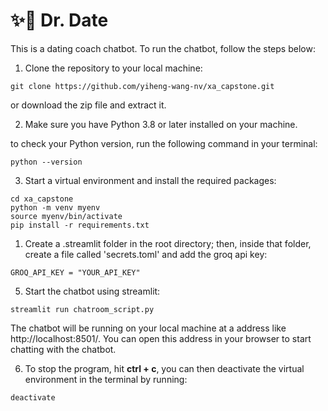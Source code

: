 
# ✨💬 Dr. Date

This is a dating coach chatbot. To run the chatbot, follow the steps below:

1. Clone the repository to your local machine:

```
git clone https://github.com/yiheng-wang-nv/xa_capstone.git
```
or download the zip file and extract it.


2. Make sure you have Python 3.8 or later installed on your machine.
   
to check your Python version, run the following command in your terminal:

```
python --version
``` 

3. Start a virtual environment and install the required packages:

```
cd xa_capstone
python -m venv myenv
source myenv/bin/activate
pip install -r requirements.txt
```

1. Create a .streamlit folder in the root directory; then, inside that folder, create a file called 'secrets.toml' and add the groq api key:

```
GROQ_API_KEY = "YOUR_API_KEY"
```

5. Start the chatbot using streamlit:

```
streamlit run chatroom_script.py
```

The chatbot will be running on your local machine at a address like http://localhost:8501/. You can open this address in your browser to start chatting with the chatbot.


6. To stop the program, hit **ctrl + c**, you can then deactivate the virtual environment in the terminal by running:

```
deactivate
```
